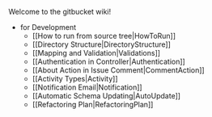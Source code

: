 Welcome to the gitbucket wiki!

 * for Development
   * [[How to run from source tree|HowToRun]]
   * [[Directory Structure|DirectoryStructure]]
   * [[Mapping and Validation|Validations]]
   * [[Authentication in Controller|Authentication]]
   * [[About Action in Issue Comment|CommentAction]]
   * [[Activity Types|Activity]]
   * [[Notification Email|Notification]]
   * [[Automatic Schema Updating|AutoUpdate]]
   * [[Refactoring Plan|RefactoringPlan]]